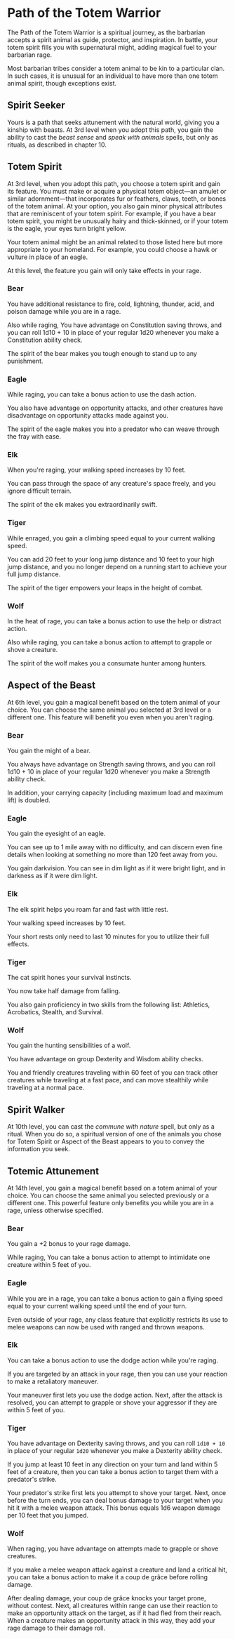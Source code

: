 # Path of the Totem Warrior
The Path of the Totem Warrior is a spiritual journey, as the barbarian accepts a spirit animal as guide, protector, and inspiration. In battle, your totem spirit fills you with supernatural might, adding magical fuel to your barbarian rage.

Most barbarian tribes consider a totem animal to be kin to a particular clan. In such cases, it is unusual for an individual to have more than one totem animal spirit, though exceptions exist.

## Spirit Seeker
Yours is a path that seeks attunement with the natural world, giving you a kinship with beasts. At 3rd level when you adopt this path, you gain the ability to cast the *beast sense* and *speak with animals* spells, but only as rituals, as described in chapter 10.

## Totem Spirit
At 3rd level, when you adopt this path, you choose a totem spirit and gain its feature. You must make or acquire a physical totem object—an amulet or similar adornment—that incorporates fur or feathers, claws, teeth, or bones of the totem animal. At your option, you also gain minor physical attributes that are reminiscent of your totem spirit. For example, if you have a bear totem spirit, you might be unusually hairy and thick-skinned, or if your totem is the eagle, your eyes turn bright yellow.

Your totem animal might be an animal related to those listed here but more appropriate to your homeland. For example, you could choose a hawk or vulture in place of an eagle.

At this level, the feature you gain will only take effects in your rage. 

### Bear
You have additional resistance to fire, cold, lightning, thunder, acid, and poison damage while you are in a rage.

Also while raging, You have advantage on Constitution saving throws, and you can roll 1d10 + 10 in place of your regular 1d20 whenever you make a Constitution ability check.

The spirit of the bear makes you tough enough to stand up to any punishment.

### Eagle
While raging, you can take a bonus action to use the dash action.

You also have advantage on opportunity attacks, and other creatures have disadvantage on opportunity attacks made against you.

The spirit of the eagle makes you into a predator who can weave through the fray with ease.

### Elk
When you're raging, your walking speed increases by 10 feet. 

You can pass through the space of any creature's space freely, and you ignore difficult terrain.

The spirit of the elk makes you extraordinarily swift.

### Tiger
While enraged, you gain a climbing speed equal to your current walking speed.

You can add 20 feet to your long jump distance and 10 feet to your high jump distance, and you no longer depend on a running start to achieve your full jump distance.

The spirit of the tiger empowers your leaps in the height of combat.

### Wolf
In the heat of rage, you can take a bonus action to use the help or distract action. 

Also while raging, you can take a bonus action to attempt to grapple or shove a creature.

The spirit of the wolf makes you a consumate hunter among hunters.

## Aspect of the Beast
At 6th level, you gain a magical benefit based on the totem animal of your choice. You can choose the same animal you selected at 3rd level or a different one. This feature will benefit you even when you aren't raging.

### Bear
You gain the might of a bear.

You always have advantage on Strength saving throws, and you can roll 1d10 + 10 in place of your regular 1d20 whenever you make a Strength ability check.

In addition, your carrying capacity (including maximum load and maximum lift) is doubled. 

### Eagle
You gain the eyesight of an eagle.

You can see up to 1 mile away with no difficulty, and can discern even fine details when looking at something no more than 120 feet away from you. 

You gain darkvision. You can see in dim light as if it were bright light, and in darkness as if it were dim light.

### Elk
The elk spirit helps you roam far and fast with little rest.

Your walking speed increases by 10 feet.

Your short rests only need to last 10 minutes for you to utilize their full effects.

### Tiger
The cat spirit hones your survival instincts.

You now take half damage from falling.

You also gain proficiency in two skills from the following list: Athletics, Acrobatics, Stealth, and Survival.

### Wolf
You gain the hunting sensibilities of a wolf.

You have advantage on group Dexterity and Wisdom ability checks.

You and friendly creatures traveling within 60 feet of you can track other creatures while traveling at a fast pace, and can move stealthily while traveling at a normal pace.

## Spirit Walker
At 10th level, you can cast the *commune with nature* spell, but only as a ritual. When you do so, a spiritual version of one of the animals you chose for Totem Spirit or Aspect of the Beast appears to you to convey the information you seek.

## Totemic Attunement
At 14th level, you gain a magical benefit based on a totem animal of your choice. You can choose the same animal you selected previously or a different one. This powerful feature only benefits you while you are in a rage, unless otherwise specified.

### Bear
You gain a +2 bonus to your rage damage.

While raging, You can take a bonus action to attempt to intimidate one creature within 5 feet of you.

### Eagle
While you are in a rage, you can take a bonus action to gain a flying speed equal to your current walking speed until the end of your turn.

Even outside of your rage, any class feature that explicitly restricts its use to melee weapons can now be used with ranged and thrown weapons.

### Elk
You can take a bonus action to use the dodge action while you're raging.

If you are targeted by an attack in your rage, then you can use your reaction to make a retaliatory maneuver.

Your maneuver first lets you use the dodge action. Next, after the attack is resolved, you can attempt to grapple or shove your aggressor if they are within 5 feet of you.

### Tiger
You have advantage on Dexterity saving throws, and you can roll `1d10 + 10` in place of your regular `1d20` whenever you make a Dexterity ability check.

If you jump at least 10 feet in any direction on your turn and land within 5 feet of a creature, then you can take a bonus action to target them with a predator's strike.

Your predator's strike first lets you attempt to shove your target. Next, once before the turn ends, you can deal bonus damage to your target when you hit it with a melee weapon attack. This bonus equals 1d6 weapon damage per 10 feet that you jumped.

### Wolf
When raging, you have advantage on attempts made to grapple or shove creatures.

If you make a melee weapon attack against a creature and land a critical hit, you can take a bonus action to make it a coup de grâce before rolling damage.

After dealing damage, your coup de grâce knocks your target prone, without contest. Next, all creatures within range can use their reaction to make an opportunity attack on the target, as if it had fled from their reach. When a creature makes an opportunity attack in this way, they add your rage damage to their damage roll.